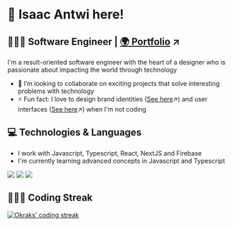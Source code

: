 # 👋 Isaac Antwi here!

## 👨🏾‍💻 Software Engineer |  <a target="_blank" rel="noopener noreferrer" href="https://okraks.fyi/"> 🌍 Portfolio</a> ↗

I'm a result-oriented software engineer with the heart of a designer who is passionate about impacting the world through technology

- 👯 I’m looking to collaborate on exciting projects that solve interesting problems with technology
- ⚡ Fun fact: I love to design brand identities (<a target="_blank" rel="noopener noreferrer" href="https://www.behance.net/okraks">See here</a>↗) and user interfaces (<a target="_blank" rel="noopener noreferrer" href="https://dribbble.com/okraks">See here</a>↗) when I'm not coding

## 💻 Technologies & Languages
-  I work with Javascript, Typescript, React, NextJS and Firebase
-  I'm currently learning advanced concepts in Javascript and Typescript


<div>
  <img src="https://img.shields.io/badge/JavaScript-323330?style=for-the-badge&logo=javascript&logoColor=F7DF1E" />
  <img src="https://img.shields.io/badge/figma-323330?style=for-the-badge&logo=figma&logoColor=#440135"/>
  <img src="https://img.shields.io/badge/React-20232A?style=for-the-badge&logo=react&logoColor=61DAFB" />
</div> 

<!--
## 📈 Most Used Languages

<p><img align="center" src="https://github-readme-stats.vercel.app/api/top-langs?username=okraks&show_icons=true&locale=en&layout=compact" alt="Okraks' Github Stats" /></p>

-->

## 👨🏾‍💻 Coding Streak

<!-- <p><img align="center" src="https://github-readme-streak-stats.herokuapp.com/?user=okraks&" alt="okraks" /></p> -->

<p align="left">
    <a href="https://github.com/RianIslam/github-readme-streak-stats">
        <img title="🔥 Get streak stats for your profile at git.io/streak-stats" alt="Okraks' coding streak" src="https://github-readme-streak-stats.herokuapp.com/?user=okraks&theme=black-ice&hide_border=true&stroke=0000&background=060A0CD0"/>
    </a>
</p>



